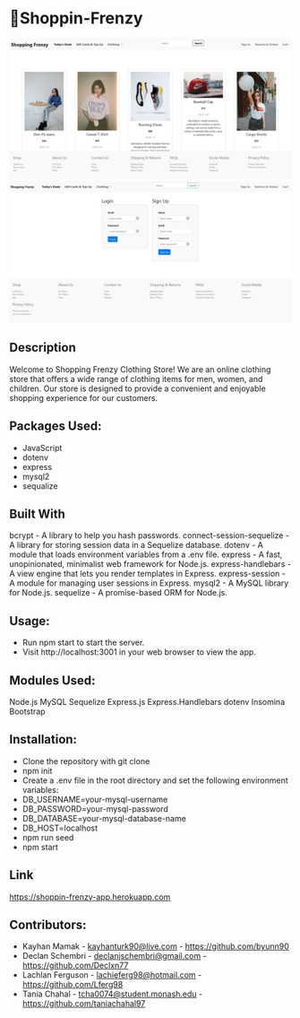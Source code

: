 # 🛒Shoppin-Frenzy

![alt text](./assets/ss1.JPG)
![alt text](./assets/ss2.JPG)

## Description

Welcome to Shopping Frenzy Clothing Store! We are an online clothing store that offers a wide range of clothing items for men, women, and children. Our store is designed to provide a convenient and enjoyable shopping experience for our customers.

## Packages Used:

- JavaScript
- dotenv
- express
- mysql2
- sequalize

## Built With

bcrypt - A library to help you hash passwords.
connect-session-sequelize - A library for storing session data in a Sequelize database.
dotenv - A module that loads environment variables from a .env file.
express - A fast, unopinionated, minimalist web framework for Node.js.
express-handlebars - A view engine that lets you render templates in Express.
express-session - A module for managing user sessions in Express.
mysql2 - A MySQL library for Node.js.
sequelize - A promise-based ORM for Node.js.

## Usage:

- Run npm start to start the server.
- Visit http://localhost:3001 in your web browser to view the app.

## Modules Used:

Node.js
MySQL
Sequelize
Express.js
Express.Handlebars
dotenv
Insomina
Bootstrap

## Installation:

- Clone the repository with git clone
- npm init
- Create a .env file in the root directory and set the following environment variables:
- DB_USERNAME=your-mysql-username
- DB_PASSWORD=your-mysql-password
- DB_DATABASE=your-mysql-database-name
- DB_HOST=localhost
- npm run seed
- npm start

## Link

https://shoppin-frenzy-app.herokuapp.com

## Contributors:

- Kayhan Mamak - kayhanturk90@live.com - https://github.com/byunn90
- Declan Schembri - declanjschembri@gmail.com - https://github.com/Declxn77
- Lachlan Ferguson - lachieferg98@hotmail.com - https://github.com/Lferg98
- Tania Chahal - tcha0074@student.monash.edu - https://github.com/taniachahal97

